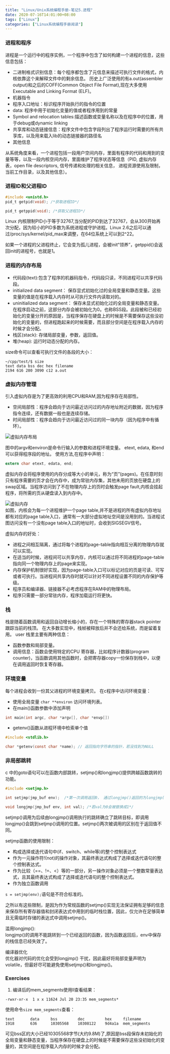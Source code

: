 ```yaml
---
title: "Linux/Unix系统编程手册-笔记5.进程"
date: 2020-07-16T14:01:00+08:00
tags: ["Linux"]
categories: ["Linux系统编程手册阅读"]
---
```


### 进程和程序
进程是一个运行中的程序实例，一个程序中包含了如何构建一个进程的信息，这些信息包括：
- 二进制格式识别信息：每个程序都包含了元信息来描述可执行文件的格式，内核依靠这个来解释文件中的剩余信息。
历史上广泛使用的有a.out(assembler output)和之后的COFF(Common Object File Format),现在大多使用Executable and Linking Format (ELF)。
- 机器指令
- 程序入口地址：标识程序开始执行的指令的位置
- data: 程序中用于初始化变量的值或者程序用到的常量
- Symbol and relocation tables:描述函数或变量名称以及在程序中的位置，用于debug或dynamic linking
- 共享库和动态链接信息：程序文件中包含字段列出了程序运行时需要的所有共享库，以及用来载入lib的动态链接器的路径名
- 其他信息

从系统角度来看，一个进程包括一段用户空间内存，里面有程序的代码和用到的变量等等，以及一段内核空间内存，里面维护了程序状态等信息（PID, 虚拟内存表，open file descriptors, 信号传递和处理的相关信息， 进程资源使用及限制，当前工作目录，以及其他信息）。


### 进程ID和父进程ID

```c
#include <unistd.h>
pid_t getpid(void); /*获取进程ID*/

pid_t getppid(void); /*获取父进程ID*/    
```

Linux 内核限制PID小于等于32767,当分配的PID到达了32767，会从300开始再次分配，因为较小的PID多数为系统进程或守护进程。Linux 2.6之后可以通过/proc/sys/kernel/pid_max来调整，在64位系统上可以到2^22。

如果一个进程的父进程终止，它会变为孤儿进程，会被init“领养”，getppid()会返回init的进程号，也就是1。

### 进程的内存布局

- 代码段(text):包含了程序的机器码指令，代码段只读，不同进程可以共享代码段。
-  initialized data segment： 保存显式初始化过的全局变量和静态变量。这些变量的值是在程序载入内存时从可执行文件内读取对的。
- uninitialized data segment： 保存未显式初始化过的全局变量和静态变量。在程序启动之前，这部分内存会被初始化为0。也称BSS段。此段被和已经初始化的变量分开的原因是，当程序保存在硬盘上的时候是不需要保存这些没初始化的变量的，但进程跑起来的时候需要，而且部分空间是在程序载入内存的时候才会分配。
- 栈区(stack): 存储局部变量，参数，返回值。
- 堆(heap): 运行时动态分配的内存。

size命令可以查看可执行文件的各段的大小：

```
~/cpp/test/$ size
text data bss dec hex filename
2194 616 280 3090 c12 a.out

```

### 虚拟内存管理

引入虚拟内存是为了更高效的利用CPU和RAM,因为程序存在局部性。
- 空间局部性：程序会趋向于访问最近访问过的内存地址附近的数据，因为程序指令连续，还有数据一般也是连续存储。
- 时间局部性：程序会趋向于访问最近访问过的同一块内存（因为程序中有循环）。


![虚拟内存布局](/img/the-linux-programming-interface-s5/vm_layout.png)  

图中的argv和environ是命令行输入的参数和进程环境变量。 etext, edata, 和end可以获得程序段的地址。
使用方法,在程序中声明：

```c
extern char etext, edata, end;
```

虚拟内存会将程序使用的内存分成等大小的单元，称为“页”(pages)。在任意时刻只有程序需要的页才会在内存中，成为常驻内存集，其他未用的页放在硬盘上的swap区域。当程序访问到了不在物理内存上的页时会触发page fault,内核会挂起程序，将所需的页从硬盘读入到内存中。

![虚拟内存](/img/the-linux-programming-interface-s5/overview_of_vm.png)  
如图，内核会为每一个进程维护一个page table,并不是进程的所有虚拟内存地址都有对应的page table入口，通常有一大部分虚拟地址空间是没用到的。当进程试图访问没有一个没有page table入口的地址时，会收到SIGSEGV信号。  

虚拟内存的好处：
- 进程之间相互隔离，通过将每个进程的page-table指向相互分离的物理内存就可以实现。
- 在适当的时候，进程间可以共享内存，内核可以通过将不同进程的page-table指向同一个物理内存上的page来实现。
- 内存保护机制很好实现，因为page-table入口可以标记对应的页是可读、可写或者可执行。当进程间共享内存时就可以针对不同进程设置不同的内存保护等级。
- 程序员和编译器、链接器不必考虑程序在RAM中的物理布局。
- 程序只需要一部分常驻内存，程序加载运行将更快。

### 栈
栈是随着函数调用和返回自动增长缩小的，存在一个特殊的寄存器stack pointer跟踪当前的栈顶。
在大多数实现中，栈帧被释放后并不会还给系统，而是留着复用。
user 栈里主要有两种信息：
- 函数参数和局部变量。
- 调用信息：函数会使用特定的CPU 寄存器，比如程序计数器(program counter)，当函数调用其他函数时，会把寄存器copy一份保存到栈中，以便在调用返回时恢复寄存器。

### 环境变量
每个进程会收到一份其父进程的环境变量拷贝。
在c程序中访问环境变量：
- 使用全局变量 `char **environ` 访问环境列表。
- 在main()函数参数中添加声明
```c
int main(int argc, char *argv[], char *envp[])
```
- getenv()函数从进程环境中检索单个值
```c
#include <stdlib.h>

char *getenv(const char *name); // 返回指向字符串的指针，若没找到为NULL
```


### 非局部跳转

c 中的goto语句可以在函数内部跳转，setjmp()和longjmp()提供跨越函数跳转的功能。

```c
#include <setjmp.h>

int setjmp(jmp_buf env);  /*第一次调用返回0， 通过longjmp()返回的为longjmp()的参数val指定的非零值*/

void longjmp(jmp_buf env, int val); /*若val为0会被替换成1*/
```

setjmp()调用为后续由longjmp()调用执行的跳转确立了跳转目标，即调用longjmp()会跳到setjmp()调用的位置。setjmp()两次被调用的区别在于返回值不同。

setjmp函数的使用限制：
- 构成选择或迭代语句中(if、switch、while等)的整个控制表达式
- 作为一元操作符!(not)的操作对象，其最终表达式构成了选择或迭代语句的整个控制表达式。
- 作为比较（==、!=、<）等的一部分，另一操作对象必须是一个整数常量表达式，且其最终表达式构成了选择或迭代语句的整个控制表达式。
- 作为独立函数调用  

`s = setjmp(env);`语句是不符合标准的。  

之所以有这些限制，是因为作为常规函数的setjmp()实现无法保证拥有足够的信息来保存所有寄存器值和封闭表达式中用到的临时栈位置，因此，仅允许在足够简单且无需临时存储的表达式中调用setjmp()。

滥用longjmp():  
longjmp()的调用不能跳转到一个已经返回的函数，因为函数返回后，env中保存的栈信息已经失效了。


编译器优化  
优化器对代码的优化会受到longjmp() 干扰，因此最好将局部变量声明为volatile，但最好尽可能避免使用setjmp()和longjmp()。

 ### Exercises
 1. 编译后的mem_segments使用ll查看结果：

 ```
-rwxr-xr-x  1 x x 11624 Jul 20 23:35 mem_segments*
 ```

 使用命令`size mem_segments`查看：
 ```
text	   data	    bss	        dec	        hex	    filename
1918	   636	    10305568	10308122	9d4a1a	mem_segments
 ```
 可见bss区的大小已经10305568字节(大约9.8M)了,原因是bss段保存未初始化的全局变量和静态变量，当程序保存在硬盘上的时候是不需要保存这些没初始化的变量的，其空间是在程序载入内存的时候才会分配。

 